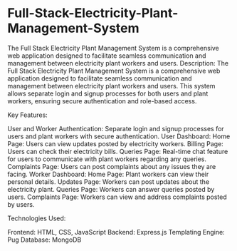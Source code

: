 # Full-Stack-Electricity-Plant-Management-System
The Full Stack Electricity Plant Management System is a comprehensive web application designed to facilitate seamless communication and management between electricity plant workers and users. 
Description:
The Full Stack Electricity Plant Management System is a comprehensive web application designed to facilitate seamless communication and management between electricity plant workers and users. This system allows separate login and signup processes for both users and plant workers, ensuring secure authentication and role-based access.


Key Features:

User and Worker Authentication: Separate login and signup processes for users and plant workers with secure authentication.
User Dashboard:
Home Page: Users can view updates posted by electricity workers.
Billing Page: Users can check their electricity bills.
Queries Page: Real-time chat feature for users to communicate with plant workers regarding any queries.
Complaints Page: Users can post complaints about any issues they are facing.
Worker Dashboard:
Home Page: Plant workers can view their personal details.
Updates Page: Workers can post updates about the electricity plant.
Queries Page: Workers can answer queries posted by users.
Complaints Page: Workers can view and address complaints posted by users.


Technologies Used:

Frontend: HTML, CSS, JavaScript
Backend: Express.js
Templating Engine: Pug
Database: MongoDB
